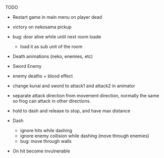 TODO

* Restart game in main menu on player dead
* victory on nekosama pickup
* bug: door alive while until next room loade
  - load it as sub unit of the room

* Death animations (neko, enemies, etc)

* Sword Enemy

* enemy deaths + blood effect

* change kunai and sword to attack1 and attack2 in animator

* separate attack direction from movement direction, normally the same so frog can attack in other directions.

* hold to dash and release to stop, and have max distance

* Dash
  - ignore hits while dashing
  - ignore enemy collision while dashing (move through enemies)
  - bug: move through walls

* On hit become invulnerable